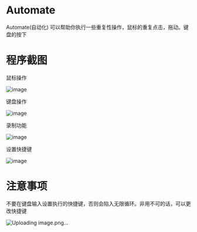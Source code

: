 # Automate
Automate(自动化) 可以帮助你执行一些重复性操作，鼠标的重复点击，拖动。键盘的按下

# 程序截图

鼠标操作

![image](https://github.com/user-attachments/assets/8aa8e419-f484-49d4-b039-95e4271ba32a)



键盘操作

![image](https://github.com/user-attachments/assets/1d19b659-7593-4086-aade-94d24b542601)



录制功能

![image](https://github.com/user-attachments/assets/a002e730-7a0c-4733-b3b5-b91ed05a7cb3)



设置快捷键

![image](https://github.com/user-attachments/assets/d2589bc1-a58f-406a-80cf-9b615f387f2b)


# 注意事项
不要在键盘输入设置执行的快捷键，否则会陷入无限循环。非用不可的话，可以更改快捷键

![Uploading image.png…]()


